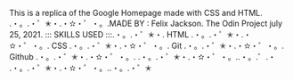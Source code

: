 This is a replica of the Google Homepage made with CSS and HTML.
 .・。.・゜✭・.・✫・゜・。.MADE BY : Felix Jackson.
The Odin Project july 25, 2021.
::: SKILLS USED :::.・。.・゜✭・.
HTML     .・。.・゜✭・.・✫・゜・。.
CSS      .・。.・゜✭・.・✫・゜・。.
Git      .・。.・゜✭・.・✫・゜・。.
Github   .・。.・゜✭・.・✫・゜・。.
.・。.・゜✭・.・✫・゜・。..・。.゜.・
.・。.・゜✭・.・✫・゜・。..・。.・゜✭